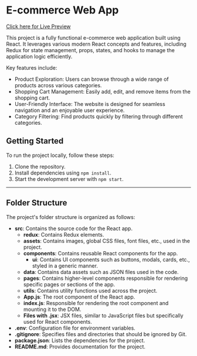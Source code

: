 # E-commerce Web App

<a href="https://meal-planner01.netlify.app/">Click here for Live Preview</a>

This project is a fully functional e-commerce web application built using React. It leverages various modern React concepts and features, including Redux for state management, props, states, and hooks to manage the application logic efficiently.

Key features include:

- Product Exploration: Users can browse through a wide range of products across various categories.
- Shopping Cart Management: Easily add, edit, and remove items from the shopping cart.
- User-Friendly Interface: The website is designed for seamless navigation and an enjoyable user experience.
- Category Filtering: Find products quickly by filtering through different categories.


## Getting Started

To run the project locally, follow these steps:

1. Clone the repository.
2. Install dependencies using `npm install`.
3. Start the development server with `npm start`.

---

## Folder Structure

The project's folder structure is organized as follows:

- **src**: Contains the source code for the React app.
  - **redux**: Contains Redux elements.
  - **assets**: Contains images, global CSS files, font files, etc., used in the project.
  - **components**: Contains reusable React components for the app.
    - **ui**: Contains UI components such as buttons, modals, cards, etc., styled in a generic manner.
  - **data**: Contains data assets such as JSON files used in the code.
  - **pages**: Contains higher-level components responsible for rendering specific pages or sections of the app.
  - **utils**: Contains utility functions used across the project.
  - **App.js**: The root component of the React app.
  - **index.js**: Responsible for rendering the root component and mounting it to the DOM.
  - **Files with <Name>.jsx**: JSX files, similar to JavaScript files but specifically used for React components.
- **.env**: Configuration file for environment variables.
- **.gitignore**: Specifies files and directories that should be ignored by Git.
- **package.json**: Lists the dependencies for the project.
- **README.md**: Provides documentation for the project.
